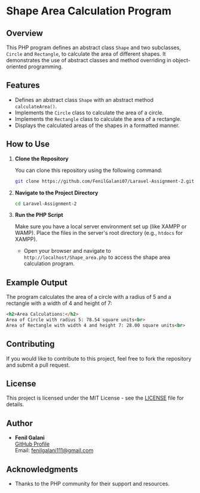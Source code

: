 # Shape Area Calculation Program

## Overview

This PHP program defines an abstract class `Shape` and two subclasses, `Circle` and `Rectangle`, to calculate the area of different shapes. It demonstrates the use of abstract classes and method overriding in object-oriented programming.

## Features

- Defines an abstract class `Shape` with an abstract method `calculateArea()`.
- Implements the `Circle` class to calculate the area of a circle.
- Implements the `Rectangle` class to calculate the area of a rectangle.
- Displays the calculated areas of the shapes in a formatted manner.

## How to Use

1. **Clone the Repository**

   You can clone this repository using the following command:

   ```bash
   git clone https://github.com/FenilGalani07/Laravel-Assignment-2.git
   ```

2. **Navigate to the Project Directory**

   ```bash
   cd Laravel-Assignment-2
   ```

3. **Run the PHP Script**

   Make sure you have a local server environment set up (like XAMPP or WAMP). Place the files in the server's root directory (e.g., `htdocs` for XAMPP).

   - Open your browser and navigate to `http://localhost/Shape_area.php` to access the shape area calculation program.

## Example Output

The program calculates the area of a circle with a radius of 5 and a rectangle with a width of 4 and height of 7:

```html
<h2>Area Calculations:</h2>
Area of Circle with radius 5: 78.54 square units<br>
Area of Rectangle with width 4 and height 7: 28.00 square units<br>
```

## Contributing

If you would like to contribute to this project, feel free to fork the repository and submit a pull request.

## License

This project is licensed under the MIT License - see the [LICENSE](LICENSE) file for details.

## Author

- **Fenil Galani**  
  [GitHub Profile](https://github.com/FenilGalani07)  
  Email: fenilgalani111@gmail.com

## Acknowledgments

- Thanks to the PHP community for their support and resources.
```
